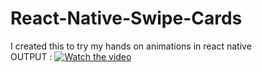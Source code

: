# React-Native-Swipe-Cards
I created this to try my hands on animations in react native
<br>
OUTPUT :
[![Watch the video](https://img.youtube.com/vi/1X6mtRdjyfM/maxresdefault.jpg)](https://youtu.be/1X6mtRdjyfM)
